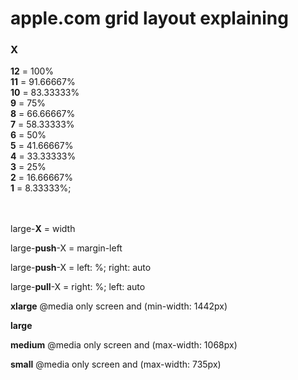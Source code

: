 # apple.com grid layout explaining





### X

**12** = 100%<br /> 
**11** = 91.66667%<br /> 
**10** = 83.33333%<br /> 
**9** = 75%<br /> 
**8** = 66.66667%<br /> 
**7** = 58.33333%<br /> 
**6** = 50%<br /> 
**5** = 41.66667%<br /> 
**4** = 33.33333%<br /> 
**3** = 25%<br /> 
**2** = 16.66667%<br /> 
**1** = 8.33333%;<br /><br /><br /> 



large-**X** = width

large-**push**-X = margin-left

large-**push**-X = left: %; right: auto

large-**pull**-X = right: %; left: auto<br />


**xlarge** @media only screen and (min-width: 1442px)<br /> 

**large**<br /> 

**medium** @media only screen and (max-width: 1068px)<br /> 

**small** @media only screen and (max-width: 735px)<br /> 




